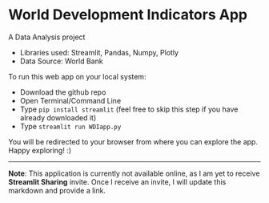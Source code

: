 # World Development Indicators App

A Data Analysis project

* Libraries used: Streamlit, Pandas, Numpy, Plotly
* Data Source: World Bank

To run this web app on your local system:

* Download the github repo
* Open Terminal/Command Line
* Type `pip install streamlit` (feel free to skip this step if you have already downloaded it)
* Type `streamlit run WDIapp.py`

You will be redirected to your browser from where you can explore the app. Happy exploring! :)

---

**Note**: This application is currently not available online, as I am yet to receive **Streamlit Sharing** invite. Once I receive an invite, I will update this markdown and provide a link.
